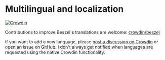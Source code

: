 # Multilingual and localization

[![Crowdin](https://badges.crowdin.net/beszel/localized.svg)](https://crowdin.com/project/beszel)

Contributions to improve Beszel's translations are welcome: [crowdin/beszel](https://crowdin.com/project/beszel)

If you want to add a new language, please [post a discussion on Crowdin](https://crowdin.com/project/beszel/discussions) or open an issue on GitHub. I don't always get notified when languages are requested using the native Crowdin functionality.
